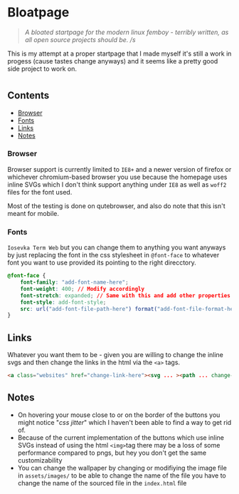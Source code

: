 # Bloatpage

> _A bloated startpage for the modern linux femboy - terribly written, as all open source projects should be. /s_

This is my attempt at a proper startpage that I made myself it's still a work in progess (cause tastes change anyways) and it seems like a pretty good side project to work on.

<h1 align="center">

</h1>

## Contents

- [Browser](#browser)
- [Fonts](#fonts)
- [Links](#links)
- [Notes](#notes)

### Browser

Browser support is currently limited to `IE8+` and a newer version of firefox or whichever chromium-based browser you use because the homepage uses inline SVGs which I don't think support anything under `IE8` as well as `woff2` files for the font used.

Most of the testing is done on qutebrowser, and also do note that this isn't meant for mobile.

### Fonts

`Iosevka Term Web` but you can change them to anything you want anyways by just replacing the font in the css stylesheet in `@font-face` to whatever font you want to use provided its pointing to the right direcctory.

```css
@font-face {
    font-family: "add-font-name-here";
    font-weight: 400; // Modify accordingly
    font-stretch: expanded; // Same with this and add other properties if need be
    font-style: add-font-style;
    src: url("add-font-file-path-here") format("add-font-file-format-here");
}
```

## Links

Whatever you want them to be - given you are willing to change the inline svgs and then change the links in the html via the `<a>` tags.

```html
<a class="websites" href="change-link-here"><svg ... ><path ... change-paths-here ... ></svg></a>
```

## Notes

- On hovering your mouse close to or on the border of the buttons you might notice "_css jitter_" which I haven't been able to find a way to get rid of.
- Because of the current implementation of the buttons which use inline SVGs instead of using the html `<img>`tag there may be a loss of some performance compared to pngs, but hey you don't get the same customizability
- You can change the wallpaper by changing or modifiying the image file in `assets/images/` to be able to change the name of the file you have to change the name of the sourced file in the `index.html` file
